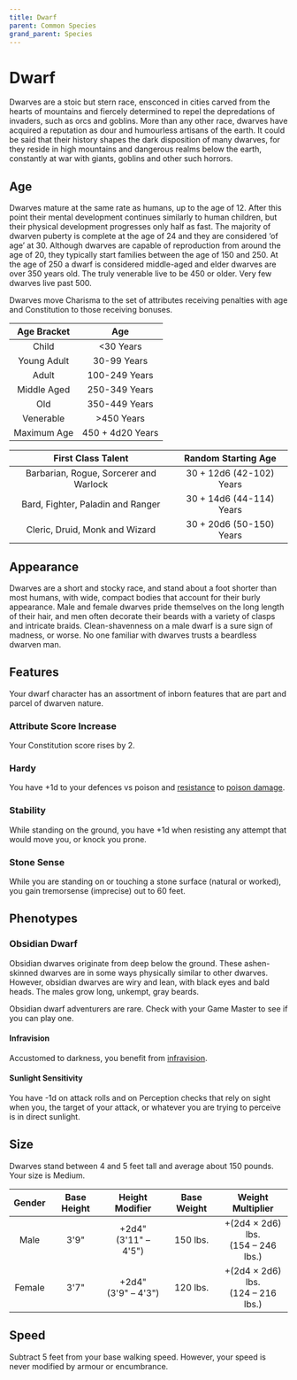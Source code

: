 ```yaml
---
title: Dwarf
parent: Common Species
grand_parent: Species
---
```


# Dwarf
Dwarves are a stoic but stern race, ensconced in cities carved from the hearts of mountains and fiercely determined to repel the depredations of invaders, such as orcs and goblins. More than any other race, dwarves have acquired a reputation as dour and humourless artisans of the earth. It could be said that their history shapes the dark disposition of many dwarves, for they reside in high mountains and dangerous realms below the earth, constantly at war with giants, goblins and other such horrors.

## Age
Dwarves mature at the same rate as humans, up to the age of 12. After this point their mental development continues similarly to human children, but their physical development progresses only half as fast. The majority of dwarven puberty is complete at the age of 24 and they are considered ‘of age’ at 30. Although dwarves are capable of reproduction from around the age of 20, they typically start families between the age of 150 and 250. At the age of 250 a dwarf is considered middle-aged and elder dwarves are over 350 years old. The truly venerable live to be 450 or older. Very few dwarves live past 500.

Dwarves move Charisma to the set of attributes receiving penalties with age and Constitution to those receiving bonuses.

| Age Bracket | Age |
|:-----------:|:---:|
| Child       | <30 Years        |
| Young Adult | 30-99 Years      |
| Adult       | 100-249 Years    |
| Middle Aged | 250-349 Years    |
| Old         | 350-449 Years    |
| Venerable   | >450 Years       |
| Maximum Age | 450 + 4d20 Years |

| First Class Talent | Random Starting Age |
|:------------------:|:-------------------:|
| Barbarian, Rogue, Sorcerer and Warlock | 30 + 12d6 (42-102) Years |
| Bard, Fighter, Paladin and Ranger      | 30 + 14d6 (44-114) Years |
| Cleric, Druid, Monk and Wizard         | 30 + 20d6 (50-150) Years |

## Appearance
Dwarves are a short and stocky race, and stand about a foot shorter than most humans, with wide, compact bodies that account for their burly appearance. Male and female dwarves pride themselves on the long length of their hair, and men often decorate their beards with a variety of clasps and intricate braids. Clean-shavenness on a male dwarf is a sure sign of madness, or worse. No one familiar with dwarves trusts a beardless dwarven man.

## Features
Your dwarf character has an assortment of inborn features that are part and parcel of dwarven nature.

### Attribute Score Increase
Your Constitution score rises by 2.

### Hardy
You have +1d to your defences vs poison and [resistance](http://stormchaserroleplaying.com/stormchaserRPG/Combat/DamageandHealing/DamageResistanceandVulnerability/) to [poison damage](http://stormchaserroleplaying.com/stormchaserRPG/Combat/DamageandHealing/DamageRolls/#poison).

### Stability
While standing on the ground, you have +1d when resisting any attempt that would move you, or knock you prone.

### Stone Sense
While you are standing on or touching a stone surface (natural or worked), you gain tremorsense (imprecise) out to 60 feet.

## Phenotypes

### Obsidian Dwarf
Obsidian dwarves originate from deep below the ground. These ashen-skinned dwarves are in some ways physically similar to other dwarves. However, obsidian dwarves are wiry and lean, with black eyes and bald heads. The males grow long, unkempt, gray beards.

Obsidian dwarf adventurers are rare. Check with your Game Master to see if you can play one.

#### Infravision
Accustomed to darkness, you benefit from [infravision](https://stormchaserroleplaying.com/stormchaserRPG/General/Perception/Special/#infravision).

#### Sunlight Sensitivity
You have -1d on attack rolls and on Perception checks that rely on sight when you, the target of your attack, or whatever you are trying to perceive is in direct sunlight.

## Size
Dwarves stand between 4 and 5 feet tall and average about 150 pounds. Your size is Medium.

| Gender | Base Height | Height Modifier | Base Weight | Weight Multiplier |
|:------:|:-----------:|:---------------:|:-----------:|:-----------------:|
| Male   | 3'9" | +2d4"<br>(3'11" – 4'5") | 150 lbs. | +(2d4 × 2d6) lbs.<br>(154 – 246 lbs.) | 
| Female | 3'7" | +2d4"<br>(3'9" – 4'3")  | 120 lbs. | +(2d4 × 2d6) lbs.<br>(124 – 216 lbs.) |

## Speed
Subtract 5 feet from your base walking speed. However, your speed is never modified by armour or encumbrance.
